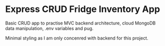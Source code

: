 # Express CRUD Fridge Inventory App

Basic CRUD app to practise MVC backend architecture, cloud MongoDB data manipulation, .env variables and pug. 

Minimal styling as I am only concenred with backend for this project. 
